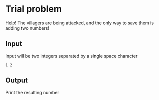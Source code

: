 # Trial problem

Help! The villagers are being attacked, and the only way to save them is adding two numbers!

## Input

Input will be two integers separated by a single space character

```
1 2
```

## Output

Print the resulting number
